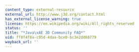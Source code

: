 ```yaml
---
content_type: external-resource
external_url: http://www.j3d.org/contact.html
has_external_license_warning: true
license: https://en.wikipedia.org/wiki/All_rights_reserved
status: ''
title: "*Java\xAE 3D Community FAQ*"
uid: ff8f4f8a-c95d-4daa-bce0-bc3e2dd68779
wayback_url: ''
---
```

